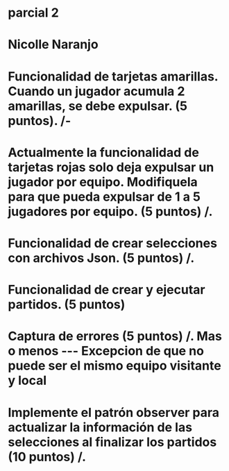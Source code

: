 # parcial 2
# Nicolle Naranjo
# Funcionalidad de tarjetas amarillas. Cuando un jugador acumula 2 amarillas, se debe expulsar. (5 puntos). /-
# Actualmente la funcionalidad de tarjetas rojas solo deja expulsar un jugador por equipo. Modifiquela para que pueda expulsar de 1 a 5      jugadores por equipo. (5 puntos) /.
# Funcionalidad de crear selecciones con archivos Json. (5 puntos) /.
# Funcionalidad de crear y ejecutar partidos.  (5 puntos)
# Captura de errores (5 puntos) /. Mas o menos --- Excepcion de que no puede ser el mismo equipo visitante y local
# Implemente el patrón observer para actualizar la información de las selecciones al finalizar los partidos (10 puntos) /.

